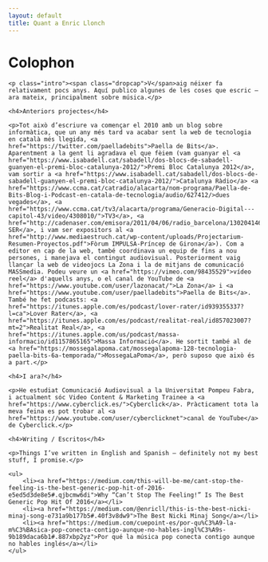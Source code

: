 ```yaml
---
layout: default
title: Quant a Enric Llonch
---
```


<div class="post">
	<h1 class="pageTitle">Colophon</h1>
	
	<p class="intro"><span class="dropcap">V</span>aig néixer fa relativament pocs anys. Aquí publico algunes de les coses que escric — ara mateix, principalment sobre música.</p>
	
	<h4>Anteriors projectes</h4>

	<p>Tot això d’escriure va començar el 2010 amb un blog sobre informàtica, que un any més tard va acabar sent la web de tecnologia en català més llegida, <a href="https://twitter.com/paelladebits">Paella de Bits</a>. Aparentment a la gent li agradava el que fèiem (vam guanyar el <a href="https://www.isabadell.cat/sabadell/dos-blocs-de-sabadell-guanyen-el-premi-bloc-catalunya-2012/">Premi Bloc Catalunya 2012</a>, vam sortir a <a href="https://www.isabadell.cat/sabadell/dos-blocs-de-sabadell-guanyen-el-premi-bloc-catalunya-2012/">Catalunya Ràdio</a> <a href="https://www.ccma.cat/catradio/alacarta/nom-programa/Paella-de-Bits-Blog-i-Podcast-en-catala-de-tecnologia/audio/627412/>dues vegades</a>, <a href="https://www.ccma.cat/tv3/alacarta/programa/Generacio-Digital---capitol-43/video/4308010/">TV3</a>, <a href="http://cadenaser.com/emisora/2011/04/06/radio_barcelona/1302041467_850215.html">Cadena SER</a>, i vam ser expositors al <a href="http://www.mediaestruch.cat/wp-content/uploads/Projectarium-Resumen-Proyectos.pdf">Fòrum IMPULSA-Príncep de Girona</a>). Com a editor en cap de la web, també coordinava un equip de fins a nou persones, i manejava el contingut audiovisual. Posteriorment vaig llançar la web de videojocs La Zona i la de mitjans de comunicació MASSmedia. Podeu veure un <a href="https://vimeo.com/98435529">vídeo reel</a> d'aquells anys, o el canal de YouTube de <a href="https://www.youtube.com/user/lazonacat/">La Zona</a> i <a href="https://www.youtube.com/user/paelladebits">Paella de Bits</a>. També he fet podcasts: <a href="https://itunes.apple.com/es/podcast/lover-rater/id939355337?l=ca">Lover Rater</a>, <a href="https://itunes.apple.com/es/podcast/realitat-real/id857023007?mt=2">Realitat Real</a>, <a href="https://itunes.apple.com/us/podcast/massa-informacio/id1157865165">Massa Informació</a>. He sortit també al de <a href="https://mossegalapoma.cat/mossegalapoma-128-tecnologia-paella-bits-6a-temporada/">MossegaLaPoma</a>, però suposo que això és a part.</p>
	
	<h4>I ara?</h4>
	
	<p>He estudiat Comunicació Audiovisual a la Universitat Pompeu Fabra, i actualment sóc Video Content & Marketing Trainee a <a href="https://www.cyberclick.es/">Cyberclick</a>. Pràcticament tota la meva feina es pot trobar al <a href="https://www.youtube.com/user/cyberclicknet">canal de YouTube</a> de Cyberclick.</p>

	<h4>Writing / Escritos</h4>

	<p>Things I’ve written in English and Spanish — definitely not my best stuff, I promise.</p>

	<ul>
		<li><a href="https://medium.com/this-will-be-me/cant-stop-the-feeling-is-the-best-generic-pop-hit-of-2016-e5ed5d3de8e5#.qjbcmw6di">Why “Can’t Stop The Feeling!” Is The Best Generic Pop Hit Of 2016</a></li>
		<li><a href="https://medium.com/@enricll/this-is-the-best-nicki-minaj-song-e731a9b177b5#.40f3v8dw9">The Best Nicki Minaj Song</a></li>
		<li><a href="https://medium.com/cuepoint-es/por-qu%C3%A9-la-m%C3%BAsica-pop-conecta-contigo-aunque-no-hables-ingl%C3%A9s-9b189daca6b1#.887xbp2yz">Por qué la música pop conecta contigo aunque no hables inglés</a></li>
	</ul>
</div>